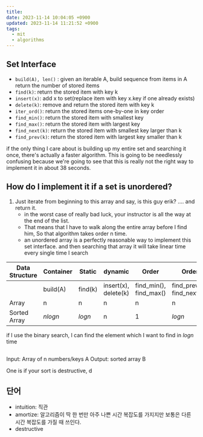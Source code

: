 ```yaml
---
title: 
date: 2023-11-14 10:04:05 +0900
updated: 2023-11-14 11:21:52 +0900
tags:
  - mit
  - algorithms
---
```


## Set Interface

- `build(A), len()` : given an iterable A, build sequence from items in A return the number of stored items
- `find(k)`: return the stored item with key k
- `insert(x)`: add x to set(replace item with key x.key if one already exists)
- `delete(k)`: remove and return the stored item with key k
- `iter_ord()`: return the stored items one-by-one in key order
- `find_min()`: return the stored item with smallest key
- `find_max()`: return the stored item with largest key
- `find_next(k)`: return the stored item with smallest key larger than k
- `find_prev(k)`: return the stored item with largest key smaller than k

if the only thing I care about is building up my entire set and searching it once, there's actually a faster algorithm. This is going to be needlessly confusing because we're going to see that this is really not the right way to implement it in about 38 seconds.

## How do I implement it if a set is unordered?

1. Just iterate from beginning to this array and say, is this guy erik? .... and return it.
	- in the worst case of really bad luck, your instructor is all the way at the end of the list.
	- That means that I have to walk along the entire array before I find him, So that algorithm takes order n time.
	- an unordered array is a perfectly reasonable way to implement this set interface. and then searching that array it will take linear time every single time I search

| Data Structure | Container | Static  | dynamic              | Order                  | Order                      |
| -------------- | --------- | ------- | -------------------- | ---------------------- | -------------------------- |
|                | build(A)  | find(k) | insert(x), delete(k) | find_min(), find_max() | find_prev(k), find_next(k) |
| Array          | n         | n       | n                    | n                      | n                          |
| Sorted Array               | $nlogn$           | $log n$         | n                      | 1                        | $logn$                            |

if I use the binary search, I can find the element which I want to find in $log n$ time

## 

Input: Array of n numbers/keys A 
Output: sorted array B

One is if your sort is destructive, d


## 단어

- intuition: 직관
- amortize: 알고리즘이 딱 한 번만 아주 나쁜 시간 복잡도를 가지지만 보통은 다른 시간 복잡도를 가질 때 쓰인다. 
- destructive